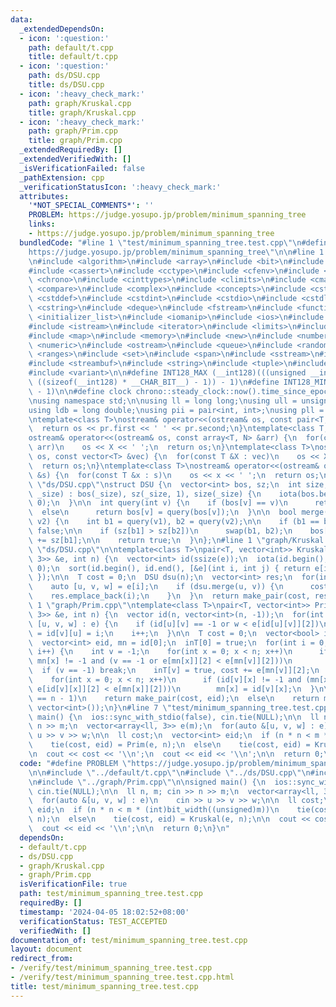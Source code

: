 ```yaml
---
data:
  _extendedDependsOn:
  - icon: ':question:'
    path: default/t.cpp
    title: default/t.cpp
  - icon: ':question:'
    path: ds/DSU.cpp
    title: ds/DSU.cpp
  - icon: ':heavy_check_mark:'
    path: graph/Kruskal.cpp
    title: graph/Kruskal.cpp
  - icon: ':heavy_check_mark:'
    path: graph/Prim.cpp
    title: graph/Prim.cpp
  _extendedRequiredBy: []
  _extendedVerifiedWith: []
  _isVerificationFailed: false
  _pathExtension: cpp
  _verificationStatusIcon: ':heavy_check_mark:'
  attributes:
    '*NOT_SPECIAL_COMMENTS*': ''
    PROBLEM: https://judge.yosupo.jp/problem/minimum_spanning_tree
    links:
    - https://judge.yosupo.jp/problem/minimum_spanning_tree
  bundledCode: "#line 1 \"test/minimum_spanning_tree.test.cpp\"\n#define PROBLEM \"\
    https://judge.yosupo.jp/problem/minimum_spanning_tree\"\n\n#line 1 \"default/t.cpp\"\
    \n#include <algorithm>\n#include <array>\n#include <bit>\n#include <bitset>\n\
    #include <cassert>\n#include <cctype>\n#include <cfenv>\n#include <cfloat>\n#include\
    \ <chrono>\n#include <cinttypes>\n#include <climits>\n#include <cmath>\n#include\
    \ <compare>\n#include <complex>\n#include <concepts>\n#include <cstdarg>\n#include\
    \ <cstddef>\n#include <cstdint>\n#include <cstdio>\n#include <cstdlib>\n#include\
    \ <cstring>\n#include <deque>\n#include <fstream>\n#include <functional>\n#include\
    \ <initializer_list>\n#include <iomanip>\n#include <ios>\n#include <iostream>\n\
    #include <istream>\n#include <iterator>\n#include <limits>\n#include <list>\n\
    #include <map>\n#include <memory>\n#include <new>\n#include <numbers>\n#include\
    \ <numeric>\n#include <ostream>\n#include <queue>\n#include <random>\n#include\
    \ <ranges>\n#include <set>\n#include <span>\n#include <sstream>\n#include <stack>\n\
    #include <streambuf>\n#include <string>\n#include <tuple>\n#include <type_traits>\n\
    #include <variant>\n\n#define INT128_MAX (__int128)(((unsigned __int128) 1 <<\
    \ ((sizeof(__int128) * __CHAR_BIT__) - 1)) - 1)\n#define INT128_MIN (-INT128_MAX\
    \ - 1)\n\n#define clock chrono::steady_clock::now().time_since_epoch().count()\n\
    \nusing namespace std;\n\nusing ll = long long;\nusing ull = unsigned long long;\n\
    using ldb = long double;\nusing pii = pair<int, int>;\nusing pll = pair<ll, ll>;\n\
    \ntemplate<class T>\nostream& operator<<(ostream& os, const pair<T, T> pr) {\n\
    \  return os << pr.first << ' ' << pr.second;\n}\ntemplate<class T, size_t N>\n\
    ostream& operator<<(ostream& os, const array<T, N> &arr) {\n  for(const T &X :\
    \ arr)\n    os << X << ' ';\n  return os;\n}\ntemplate<class T>\nostream& operator<<(ostream&\
    \ os, const vector<T> &vec) {\n  for(const T &X : vec)\n    os << X << ' ';\n\
    \  return os;\n}\ntemplate<class T>\nostream& operator<<(ostream& os, const set<T>\
    \ &s) {\n  for(const T &x : s)\n    os << x << ' ';\n  return os;\n}\n#line 1\
    \ \"ds/DSU.cpp\"\nstruct DSU {\n  vector<int> bos, sz;\n  int size;\n\n  DSU(int\
    \ _size) : bos(_size), sz(_size, 1), size(_size) {\n    iota(bos.begin(), bos.end(),\
    \ 0);\n  }\n\n  int query(int v) {\n    if (bos[v] == v)\n      return v;\n  \
    \  else\n      return bos[v] = query(bos[v]);\n  }\n\n  bool merge(int v1, int\
    \ v2) {\n    int b1 = query(v1), b2 = query(v2);\n\n    if (b1 == b2)\n      return\
    \ false;\n\n    if (sz[b1] > sz[b2])\n      swap(b1, b2);\n    bos[b1] = b2, sz[b2]\
    \ += sz[b1];\n\n    return true;\n  }\n};\n#line 1 \"graph/Kruskal.cpp\"\n//#include\
    \ \"ds/DSU.cpp\"\n\ntemplate<class T>\npair<T, vector<int>> Kruskal(vector<array<T,\
    \ 3>> &e, int n) {\n  vector<int> id(ssize(e));\n  iota(id.begin(), id.end(),\
    \ 0);\n  sort(id.begin(), id.end(), [&e](int i, int j) { return e[i][2] < e[j][2];\
    \ });\n\n  T cost = 0;\n  DSU dsu(n);\n  vector<int> res;\n  for(int i : id) {\n\
    \    auto [u, v, w] = e[i];\n    if (dsu.merge(u, v)) {\n      cost += w;\n  \
    \    res.emplace_back(i);\n    }\n  }\n  return make_pair(cost, res);\n}\n#line\
    \ 1 \"graph/Prim.cpp\"\ntemplate<class T>\npair<T, vector<int>> Prim(vector<array<T,\
    \ 3>> &e, int n) {\n  vector id(n, vector<int>(n, -1));\n  for(int i = 0; auto\
    \ [u, v, w] : e) {\n    if (id[u][v] == -1 or w < e[id[u][v]][2])\n      id[u][v]\
    \ = id[v][u] = i;\n    i++;\n  }\n\n  T cost = 0;\n  vector<bool> inT(n, false);\n\
    \  vector<int> eid, mn = id[0];\n  inT[0] = true;\n  for(int i = 0; i < n - 1;\
    \ i++) {\n    int v = -1;\n    for(int x = 0; x < n; x++)\n      if (!inT[x] and\
    \ mn[x] != -1 and (v == -1 or e[mn[x]][2] < e[mn[v]][2]))\n        v = x;\n  \
    \  if (v == -1) break;\n    inT[v] = true, cost += e[mn[v]][2];\n    eid.emplace_back(mn[v]);\n\
    \    for(int x = 0; x < n; x++)\n      if (id[v][x] != -1 and (mn[x] == -1 or\
    \ e[id[v][x]][2] < e[mn[x]][2]))\n        mn[x] = id[v][x];\n  }\n\n  if (ssize(eid)\
    \ == n - 1)\n    return make_pair(cost, eid);\n  else\n    return make_pair(numeric_limits<T>::max(),\
    \ vector<int>());\n}\n#line 7 \"test/minimum_spanning_tree.test.cpp\"\n\nsigned\
    \ main() {\n  ios::sync_with_stdio(false), cin.tie(NULL);\n\n  ll n, m; cin >>\
    \ n >> m;\n  vector<array<ll, 3>> e(m);\n  for(auto &[u, v, w] : e)\n    cin >>\
    \ u >> v >> w;\n\n  ll cost;\n  vector<int> eid;\n  if (n * n < m * (int)bit_width((unsigned)m))\n\
    \    tie(cost, eid) = Prim(e, n);\n  else\n    tie(cost, eid) = Kruskal(e, n);\n\
    \n  cout << cost << '\\n';\n  cout << eid << '\\n';\n\n  return 0;\n}\n"
  code: "#define PROBLEM \"https://judge.yosupo.jp/problem/minimum_spanning_tree\"\
    \n\n#include \"../default/t.cpp\"\n#include \"../ds/DSU.cpp\"\n#include \"../graph/Kruskal.cpp\"\
    \n#include \"../graph/Prim.cpp\"\n\nsigned main() {\n  ios::sync_with_stdio(false),\
    \ cin.tie(NULL);\n\n  ll n, m; cin >> n >> m;\n  vector<array<ll, 3>> e(m);\n\
    \  for(auto &[u, v, w] : e)\n    cin >> u >> v >> w;\n\n  ll cost;\n  vector<int>\
    \ eid;\n  if (n * n < m * (int)bit_width((unsigned)m))\n    tie(cost, eid) = Prim(e,\
    \ n);\n  else\n    tie(cost, eid) = Kruskal(e, n);\n\n  cout << cost << '\\n';\n\
    \  cout << eid << '\\n';\n\n  return 0;\n}\n"
  dependsOn:
  - default/t.cpp
  - ds/DSU.cpp
  - graph/Kruskal.cpp
  - graph/Prim.cpp
  isVerificationFile: true
  path: test/minimum_spanning_tree.test.cpp
  requiredBy: []
  timestamp: '2024-04-05 18:02:52+08:00'
  verificationStatus: TEST_ACCEPTED
  verifiedWith: []
documentation_of: test/minimum_spanning_tree.test.cpp
layout: document
redirect_from:
- /verify/test/minimum_spanning_tree.test.cpp
- /verify/test/minimum_spanning_tree.test.cpp.html
title: test/minimum_spanning_tree.test.cpp
---
```

